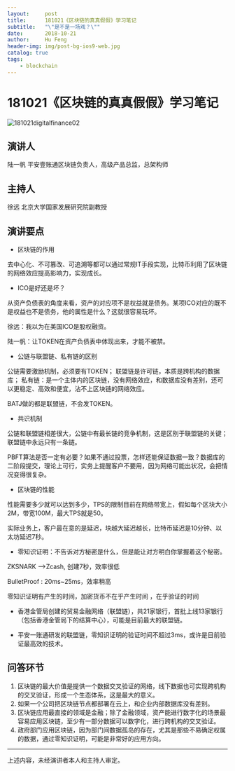 ```yaml
---
layout:     post
title:      181021《区块链的真真假假》学习笔记
subtitle:   "\"是不是一场戏？\""
date:       2018-10-21
author:     Hu Feng
header-img: img/post-bg-ios9-web.jpg
catalog: true
tags:
    - blockchain
---
```



# 181021《区块链的真真假假》学习笔记

![181021digitalfinance02](http://www.jinhuaji.net/hufeng/document/photo.hf.com/image181021digitalfinance02.jpeg)

## 演讲人
陆一帆 平安壹账通区块链负责人，高级产品总监，总架构师

## 主持人
徐远 北京大学国家发展研究院副教授

## 演讲要点

- 区块链的作用

去中心化、不可篡改、可追溯等都可以通过常规IT手段实现，比特币利用了区块链的网络效应提高影响力，实现成长。

- ICO是好还是坏？

从资产负债表的角度来看，资产的对应项不是权益就是债务。某项ICO对应的既不是权益也不是债务，他的属性是什么？这就很容易玩坏。

徐远：我以为在美国ICO是股权融资。

陆一帆：让TOKEN在资产负债表中体现出来，才能不被禁。

- 公链与联盟链、私有链的区别

公链需要激励机制，必须要有TOKEN；
联盟链是许可链，本质是跨机构的数据库；
私有链：是一个主体内的区块链，没有网络效应，和数据库没有差别，还可以更稳定、高效和便宜，沾不上区块链的网络效应。

BATJ做的都是联盟链，不会发TOKEN。

- 共识机制

公链和联盟链相差很大，公链中有最长链的竞争机制，这是区别于联盟链的关键；联盟链中永远只有一条链。

PBFT算法是否一定有必要？如果不通过投票，怎样还能保证数据一致？数据库的二阶段提交，理论上可行，实务上提醒客户不要用，因为网络可能出状况，会把情况变得很复杂。

- 区块链的性能

性能需要多少就可以达到多少，TPS的限制目前在网络带宽上，假如每个区块大小2M，带宽100M，最大TPS就是50。

实际业务上，客户最在意的是延迟，块越大延迟越长，比特币延迟是10分钟、以太坊延迟7秒。

- 零知识证明：不告诉对方秘密是什么，但是能让对方明白你掌握着这个秘密。

ZKSNARK —>Zcash, 创建7秒，效率很低

BulletProof : 20ms~25ms，效率稍高

零知识证明有产生的时间，加密货币不在乎产生时间 ，在乎验证的时间

- 香港金管局创建的贸易金融网络（联盟链），共21家银行，首批上线13家银行（包括香港金管局下的结算中心），可能是目前最大的联盟链。

- 平安一账通研发的联盟链，零知识证明的验证时间不超过3ms，或许是目前验证最高效的技术。

## 问答环节

1. 区块链的最大价值是提供一个数据交叉验证的网络，线下数据也可实现跨机构的交叉验证，形成一个生态体系，这是最大的意义。
2. 如果一个公司把区块链节点都部署在云上，和企业内部数据库没有差别。
3. 区块链应用最直接的领域是金融；除了金融领域，资产能进行数字化的场景最容易应用区块链，至少有一部分数据可以数字化，进行跨机构的交叉验证。
4. 政府部门应用区块链，因为部门间数据孤岛的存在，尤其是那些不易确定权属的数据，通过零知识证明，可能是非常好的应用方向。
---
上述内容，未经演讲者本人和主持人审定。